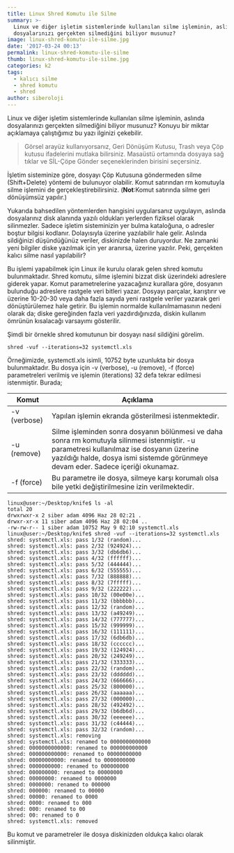 ```yaml
---
title: Linux Shred Komutu ile Silme
summary: >-
  Linux ve diğer işletim sistemlerinde kullanılan silme işleminin, aslında
  dosyalarınızı gerçekten silmediğini biliyor musunuz?
image: linux-shred-komutu-ile-silme.jpg
date: '2017-03-24 00:13'
permalink: linux-shred-komutu-ile-silme
thumb: linux-shred-komutu-ile-silme.jpg
categories: k2
tags:
  - kalıcı silme
  - shred komutu
  - shred
author: siberoloji
---
```

Linux ve diğer işletim sistemlerinde kullanılan silme işleminin, aslında dosyalarınızı gerçekten silmediğini biliyor musunuz? Konuyu bir miktar açıklamaya çalıştığımız bu yazı ilginizi çekebilir.

> Görsel arayüz kullanıyorsanız, Geri Dönüşüm Kutusu, Trash veya Çöp kutusu ifadelerini mutlaka bilirsiniz. Masaüstü ortamında dosyaya sağ tıklar ve SİL-Çöpe Gönder seçeneklerinden birisini seçersiniz.

İşletim sisteminize göre, dosyayı Çöp Kutusuna göndermeden silme (Shift+Delete) yöntemi de bulunuyor olabilir. Komut satırından rm komutuyla silme işlemini de gerçekleştirebilirsiniz.
(<i class="red warning circle icon"></i>**Not**:Komut satırında silme geri dönüşümsüz yapılır.)

Yukarıda bahsedilen yöntemlerden hangisini uygularsanız uygulayın, aslında dosyalarınız disk alanında yazılı oldukları yerlerden fiziksel olarak silinmezler. Sadece işletim sisteminizin yer bulma kataloğuna, o adresler boştur bilgisi kodlanır. Dolayısıyla üzerine yazılabilir hale gelir. Aslında sildiğinizi düşündüğünüz veriler, diskinizde halen duruyordur. Ne zamanki yeni bilgiler diske yazılmak için yer aranırsa, üzerine yazılır. Peki, gerçekten kalıcı silme nasıl yapılabilir?

Bu işlemi yapabilmek için Linux ile kurulu olarak gelen shred komutu bulunmaktadır. Shred komutu, silme işlemini bizzat disk üzerindeki adreslere giderek yapar. Komut parametrelerine yazacağınız kurallara göre, dosyanın bulunduğu adreslere rastgele veri bitleri yazar. Dosyayı parçalar, karıştırır ve üzerine 10-20-30 veya daha fazla sayıda yeni rastgele veriler yazarak geri dönüştürülemez hale getirir. Bu işlemin normalde kullanılmamasının nedeni olarak da; diske gereğinden fazla veri yazdırdığınızda, diskin kullanım ömrünün kısalacağı varsayımı gösterilir.

Şimdi bir örnekle shred komutunun bir dosyayı nasıl sildiğini görelim.

```
shred -vuf --iterations=32 systemctl.xls
```

Örneğimizde, systemctl.xls isimli, 10752 byte uzunlukta bir dosya bulunmaktadır. Bu dosya için -v (verbose), -u (remove), -f (force) parametreleri verilmiş ve işlemin (iterations) 32 defa tekrar edilmesi istenmiştir. Burada;

Komut | Açıklama
--- | ---
-v (verbose) | Yapılan işlemin ekranda gösterilmesi istenmektedir.
-u (remove) | Silme işleminden sonra dosyanın bölünmesi ve daha sonra rm komutuyla silinmesi istenmiştir. -u parametresi kullanılmaz ise dosyanın üzerine yazıldığı halde, dosya ismi sistemde görünmeye devam eder. Sadece içeriği okunamaz.
-f (force) | Bu parametre ile dosya, silmeye karşı korumalı olsa bile yetki değiştirilmesine izin verilmektedir.

```
linux@user:~/Desktop/knife$ ls -al
total 20
drwxrwxr-x 2 siber adam 4096 Haz 28 02:21 .
drwxr-xr-x 11 siber adam 4096 Haz 28 02:04 ..
-rw-rw-r-- 1 siber adam 10752 May 9 02:10 systemctl.xls
linux@user:~/Desktop/knife$ shred -vuf --iterations=32 systemctl.xls
shred: systemctl.xls: pass 1/32 (random)...
shred: systemctl.xls: pass 2/32 (924924)...
shred: systemctl.xls: pass 3/32 (db6db6)...
shred: systemctl.xls: pass 4/32 (ffffff)...
shred: systemctl.xls: pass 5/32 (444444)...
shred: systemctl.xls: pass 6/32 (555555)...
shred: systemctl.xls: pass 7/32 (888888)...
shred: systemctl.xls: pass 8/32 (7fffff)...
shred: systemctl.xls: pass 9/32 (222222)...
shred: systemctl.xls: pass 10/32 (00e00e)...
shred: systemctl.xls: pass 11/32 (bbbbbb)...
shred: systemctl.xls: pass 12/32 (random)...
shred: systemctl.xls: pass 13/32 (a49249)...
shred: systemctl.xls: pass 14/32 (777777)...
shred: systemctl.xls: pass 15/32 (999999)...
shred: systemctl.xls: pass 16/32 (111111)...
shred: systemctl.xls: pass 17/32 (6db6db)...
shred: systemctl.xls: pass 18/32 (cccccc)...
shred: systemctl.xls: pass 19/32 (124924)...
shred: systemctl.xls: pass 20/32 (249249)...
shred: systemctl.xls: pass 21/32 (333333)...
shred: systemctl.xls: pass 22/32 (random)...
shred: systemctl.xls: pass 23/32 (dddddd)...
shred: systemctl.xls: pass 24/32 (666666)...
shred: systemctl.xls: pass 25/32 (800000)...
shred: systemctl.xls: pass 26/32 (aaaaaa)...
shred: systemctl.xls: pass 27/32 (000000)...
shred: systemctl.xls: pass 28/32 (492492)...
shred: systemctl.xls: pass 29/32 (b6db6d)...
shred: systemctl.xls: pass 30/32 (eeeeee)...
shred: systemctl.xls: pass 31/32 (c44444)...
shred: systemctl.xls: pass 32/32 (random)...
shred: systemctl.xls: removing
shred: systemctl.xls: renamed to 0000000000000
shred: 0000000000000: renamed to 000000000000
shred: 000000000000: renamed to 00000000000
shred: 00000000000: renamed to 0000000000
shred: 0000000000: renamed to 000000000
shred: 000000000: renamed to 00000000
shred: 00000000: renamed to 0000000
shred: 0000000: renamed to 000000
shred: 000000: renamed to 00000
shred: 00000: renamed to 0000
shred: 0000: renamed to 000
shred: 000: renamed to 00
shred: 00: renamed to 0
shred: systemctl.xls: removed
```

Bu komut ve parametreler ile dosya diskinizden oldukça kalıcı olarak silinmiştir.
